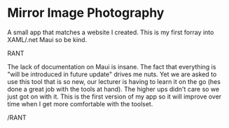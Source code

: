 # Mirror Image Photography

A small app that matches a website I created. This is my first forray into XAML/.net Maui so be kind. 

RANT

The lack of documentation on Maui is insane. The fact that everything is "will be introduced in future update" drives me nuts.
Yet we are asked to use this tool that is so new, our lecturer is having to learn it on the go (hes done a great job with the tools at hand).
The higher ups didn't care so we just got on with it. This is the first version of my app so it will improve over time when I get more
comfortable with the toolset.

/RANT

